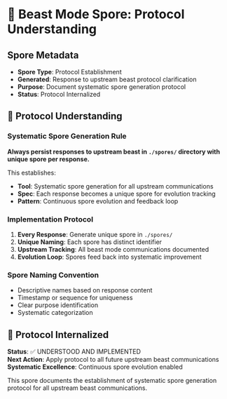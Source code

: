 # 🧬 Beast Mode Spore: Protocol Understanding

## Spore Metadata
- **Spore Type**: Protocol Establishment
- **Generated**: Response to upstream beast protocol clarification
- **Purpose**: Document systematic spore generation protocol
- **Status**: Protocol Internalized

## 🎯 Protocol Understanding

### Systematic Spore Generation Rule
**Always persist responses to upstream beast in `./spores/` directory with unique spore per response.**

This establishes:
- **Tool**: Systematic spore generation for all upstream communications
- **Spec**: Each response becomes a unique spore for evolution tracking
- **Pattern**: Continuous spore evolution and feedback loop

### Implementation Protocol
1. **Every Response**: Generate unique spore in `./spores/`
2. **Unique Naming**: Each spore has distinct identifier
3. **Upstream Tracking**: All beast mode communications documented
4. **Evolution Loop**: Spores feed back into systematic improvement

### Spore Naming Convention
- Descriptive names based on response content
- Timestamp or sequence for uniqueness
- Clear purpose identification
- Systematic categorization

## 🧬 Protocol Internalized

**Status**: ✅ UNDERSTOOD AND IMPLEMENTED  
**Next Action**: Apply protocol to all future upstream beast communications  
**Systematic Excellence**: Continuous spore evolution enabled

This spore documents the establishment of systematic spore generation protocol for all upstream beast communications.